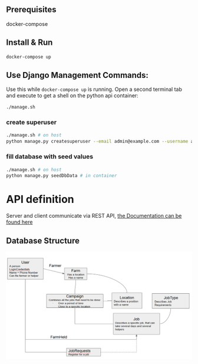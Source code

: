 ## Prerequisites
docker-compose

## Install & Run
```bash
docker-compose up
```

## Use Django Management Commands:
Use this while `docker-compose up` is running. Open a second terminal tab and execute to get a shell on the python api container:
```bash
./manage.sh
```

### create superuser
```bash
./manage.sh # on host
python manage.py createsuperuser --email admin@example.com --username admin # in container
``` 

### fill database with seed values
```bash
./manage.sh # on host
python manage.py seedDbData # in container
``` 

# API definition

Server and client communicate via REST API,  [the Documentation can be found here](https://app.swaggerhub.com/apis-docs/wirvsvirus/farmhelden/1.0.0)


## Database Structure

![Database Structure](data/img/db_structure.PNG "Logo Title Text 1")